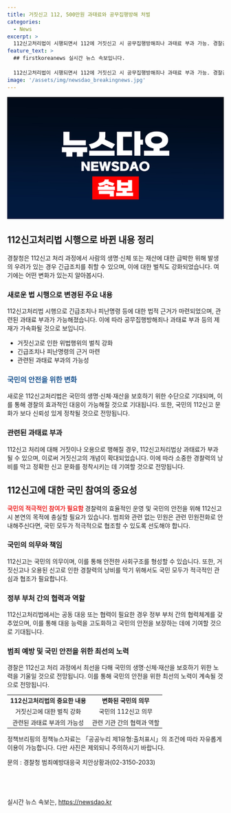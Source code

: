 ```yaml
---
title: 거짓신고 112, 500만원 과태료와 공무집행방해 처벌
categories:
  - News
excerpt: >
  112신고처리법이 시행되면서 112에 거짓신고 시 공무집행방해죄나 과태료 부과 가능. 경찰관은 긴급조치로 생명·재산 보호 가능하며, 다양한 협력체계를 구축. 거짓신고로 경찰력 낭비 방지와 올바른 112신고 문화 정착 기대. 국민의 적극적 참여와 경찰의 더 나은 법 집행으로 안전한 사회 조성할 것으로 전망.
feature_text: >
  ## firstkoreanews 실시간 뉴스 속보입니다.

  112신고처리법이 시행되면서 112에 거짓신고 시 공무집행방해죄나 과태료 부과 가능. 경찰관은 긴급조치로 생명·재산 보호 가능하며, 다양한 협력체계를 구축. 거짓신고로 경찰력 낭비 방지와 올바른 112신고 문화 정착 기대. 국민의 적극적 참여와 경찰의 더 나은 법 집행으로 안전한 사회 조성할 것으로 전망.
image: '/assets/img/newsdao_breakingnews.jpg'
---
```


<p><img src="/assets/img/newsdao_breakingnews.jpg" alt="firstkoreanews 속보" /></p>

<h2 data-ke-size="size26">112신고처리법 시행으로 바뀐 내용 정리</h2>

<p data-ke-size="size16">경찰청은 112신고 처리 과정에서 사람의 생명·신체 또는 재산에 대한 급박한 위해 발생의 우려가 있는 경우 긴급조치를 취할 수 있으며, 이에 대한 벌칙도 강화되었습니다. 여기에는 어떤 변화가 있는지 알아봅시다.</p>

<h3>새로운 법 시행으로 변경된 주요 내용</h3>

<p data-ke-size="size16">112신고처리법 시행으로 긴급조치나 피난명령 등에 대한 법적 근거가 마련되었으며, 관련된 과태료 부과가 가능해졌습니다. 이에 따라 공무집행방해죄나 과태료 부과 등의 제재가 가속화될 것으로 보입니다.</p>

<ul>
  <li>거짓신고로 인한 위법행위의 벌칙 강화</li>
  <li>긴급조치나 피난명령의 근거 마련</li>
  <li>관련된 과태료 부과의 가능성</li>
</ul>

<h3><b><span style="color: #1a5490;">국민의 안전을 위한 변화</span></b></h3>

<p data-ke-size="size16">새로운 112신고처리법은 국민의 생명·신체·재산을 보호하기 위한 수단으로 기대되며, 이를 통해 경찰의 효과적인 대응이 가능해질 것으로 기대됩니다. 또한, 국민의 112신고 문화가 보다 신뢰성 있게 정착될 것으로 전망됩니다.</p>

<h3>관련된 과태료 부과</h3>

<p data-ke-size="size16">112신고 처리에 대해 거짓이나 오용으로 행해질 경우, 112신고처리법상 과태료가 부과될 수 있으며, 이로써 거짓신고의 개념이 확대되었습니다. 이에 따라 소중한 경찰력의 낭비를 막고 정확한 신고 문화를 정착시키는 데 기여할 것으로 전망됩니다.</p>

<h2 data-ke-size="size26">112신고에 대한 국민 참여의 중요성</h2>

<p data-ke-size="size16"><b><span style="color: #ee2323;">국민의 적극적인 참여가 필요함</span></b> 경찰력의 효율적인 운영 및 국민의 안전을 위해 112신고시 본연의 목적에 충실할 필요가 있습니다. 범죄와 관련 없는 민원은 관련 민원전화로 안내해주신다면, 국민 모두가 적극적으로 협조할 수 있도록 선도해야 합니다.</p>

<h3>국민의 의무와 책임</h3>

<p data-ke-size="size16">112신고는 국민의 의무이며, 이를 통해 안전한 사회구조를 형성할 수 있습니다. 또한, 거짓신고나 오용된 신고로 인한 경찰력의 낭비를 막기 위해서도 국민 모두가 적극적인 관심과 협조가 필요합니다.</p>

<h3>정부 부처 간의 협력과 역할</h3>

<p data-ke-size="size16">112신고처리법에서는 공동 대응 또는 협력이 필요한 경우 정부 부처 간의 협력체계를 갖추었으며, 이를 통해 대응 능력을 고도화하고 국민의 안전을 보장하는 데에 기여할 것으로 기대됩니다.</p>

<h3>범죄 예방 및 국민 안전을 위한 최선의 노력</h3>

<p data-ke-size="size16">경찰은 112신고 처리 과정에서 최선을 다해 국민의 생명·신체·재산을 보호하기 위한 노력을 기울일 것으로 전망됩니다. 이를 통해 국민의 안전을 위한 최선의 노력이 계속될 것으로 전망됩니다.</p>

<table>
  <tr>
    <td style="text-align: center; height: 17px;"><b>112신고처리법의 중요한 내용</b></td>
    <td style="text-align: center; height: 17px;"><b>변화된 국민의 의무</b></td>
  </tr>
  <tr>
    <td style="text-align: center; height: 17px;">거짓신고에 대한 벌칙 강화</td>
    <td style="text-align: center; height: 17px;">국민의 112신고 의무</td>
  </tr>
  <tr>
    <td style="text-align: center; height: 17px;">관련된 과태료 부과의 가능성</td>
    <td style="text-align: center; height: 17px;">관련 기관 간의 협력과 역할</td>
  </tr>
</table>

<p data-ke-size="size16">정책브리핑의 정책뉴스자료는 「공공누리 제1유형:출처표시」의 조건에 따라 자유롭게 이용이 가능합니다. 다만 사진은 제외되니 주의하시기 바랍니다.</p>

<p data-ke-size="size16">문의 : 경찰청 범죄예방대응국 치안상황과(02-3150-2033)</p>

<h2 data-ke-size="size26">&nbsp;</h2>
실시간 뉴스 속보는, <a href="https://newsdao.kr" rel="dofollow">https://newsdao.kr</a>


